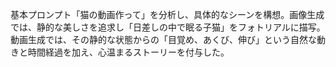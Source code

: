 基本プロンプト「猫の動画作って」を分析し、具体的なシーンを構想。画像生成では、静的な美しさを追求し「日差しの中で眠る子猫」をフォトリアルに描写。動画生成では、その静的な状態からの「目覚め、あくび、伸び」という自然な動きと時間経過を加え、心温まるストーリーを付与した。